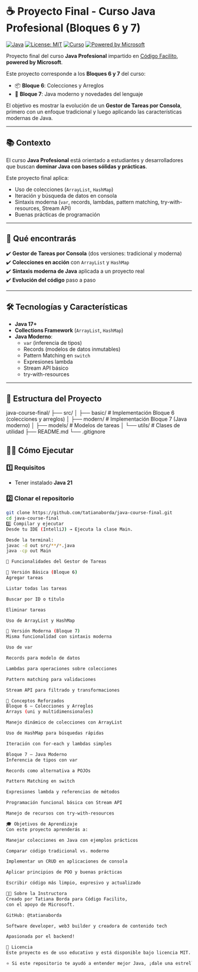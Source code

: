 # ☕ Proyecto Final - Curso **Java Profesional** (Bloques 6 y 7)

[![Java](https://img.shields.io/badge/Java-21-orange?logo=java&logoColor=white)](https://www.oracle.com/java/)
[![License: MIT](https://img.shields.io/badge/License-MIT-green.svg)](LICENSE)
[![Curso](https://img.shields.io/badge/Código%20Facilito-Java%20Profesional-blue)](https://codigofacilito.com/cursos/java-profesional)
[![Powered by Microsoft](https://img.shields.io/badge/Powered%20by-Microsoft-0078D4?logo=microsoft&logoColor=white)](https://www.microsoft.com)

Proyecto final del curso **Java Profesional** impartido en [Código Facilito](https://codigofacilito.com/cursos/java-profesional),  
**powered by Microsoft**.  

Este proyecto corresponde a los **Bloques 6 y 7** del curso:  
- 📦 **Bloque 6**: Colecciones y Arreglos  
- 🚀 **Bloque 7**: Java moderno y novedades del lenguaje  

El objetivo es mostrar la evolución de un **Gestor de Tareas por Consola**, primero con un enfoque tradicional y luego aplicando las características modernas de Java.

---

## 📚 Contexto

El curso **Java Profesional** está orientado a estudiantes y desarrolladores que buscan **dominar Java con bases sólidas y prácticas**.  

Este proyecto final aplica:  
- Uso de colecciones (`ArrayList`, `HashMap`)  
- Iteración y búsqueda de datos en consola  
- Sintaxis moderna (`var`, records, lambdas, pattern matching, try-with-resources, Stream API)  
- Buenas prácticas de programación  

---

## 🚀 Qué encontrarás

✔️ **Gestor de Tareas por Consola** (dos versiones: tradicional y moderna)  
✔️ **Colecciones en acción** con `ArrayList` y `HashMap`  
✔️ **Sintaxis moderna de Java** aplicada a un proyecto real  
✔️ **Evolución del código** paso a paso  

---

## 🛠️ Tecnologías y Características

- **Java 17+**  
- **Collections Framework** (`ArrayList`, `HashMap`)  
- **Java Moderno**:
  - `var` (inferencia de tipos)  
  - Records (modelos de datos inmutables)  
  - Pattern Matching en `switch`  
  - Expresiones lambda  
  - Stream API básico  
  - try-with-resources  

---

## 📁 Estructura del Proyecto

java-course-final/
├── src/
│ ├── basic/ # Implementación Bloque 6 (colecciones y arreglos)
│ ├── modern/ # Implementación Bloque 7 (Java moderno)
│ ├── models/ # Modelos de tareas
│ └── utils/ # Clases de utilidad
├── README.md
└── .gitignore


## 🏃‍♂️ Cómo Ejecutar

### 1️⃣ Requisitos
- Tener instalado **Java 21**

### 2️⃣ Clonar el repositorio
```bash
git clone https://github.com/tatianaborda/java-course-final.git
cd java-course-final
3️⃣ Compilar y ejecutar
Desde tu IDE (IntelliJ) → Ejecuta la clase Main.

Desde la terminal:
javac -d out src/**/*.java
java -cp out Main

🎯 Funcionalidades del Gestor de Tareas

🔹 Versión Básica (Bloque 6)
Agregar tareas

Listar todas las tareas

Buscar por ID o título

Eliminar tareas

Uso de ArrayList y HashMap

🔹 Versión Moderna (Bloque 7)
Misma funcionalidad con sintaxis moderna

Uso de var

Records para modelo de datos

Lambdas para operaciones sobre colecciones

Pattern matching para validaciones

Stream API para filtrado y transformaciones

📝 Conceptos Reforzados
Bloque 6 – Colecciones y Arreglos
Arrays (uni y multidimensionales)

Manejo dinámico de colecciones con ArrayList

Uso de HashMap para búsquedas rápidas

Iteración con for-each y lambdas simples

Bloque 7 – Java Moderno
Inferencia de tipos con var

Records como alternativa a POJOs

Pattern Matching en switch

Expresiones lambda y referencias de métodos

Programación funcional básica con Stream API

Manejo de recursos con try-with-resources

🎓 Objetivos de Aprendizaje
Con este proyecto aprenderás a:

Manejar colecciones en Java con ejemplos prácticos

Comparar código tradicional vs. moderno

Implementar un CRUD en aplicaciones de consola

Aplicar principios de POO y buenas prácticas

Escribir código más limpio, expresivo y actualizado

👩‍🏫 Sobre la Instructora
Creado por Tatiana Borda para Código Facilito,
con el apoyo de Microsoft.

GitHub: @tatianaborda

Software developer, web3 builder y creadora de contenido tech

Apasionada por el backend!

📄 Licencia
Este proyecto es de uso educativo y está disponible bajo licencia MIT.

⭐ Si este repositorio te ayudó a entender mejor Java, ¡dale una estrella! ⭐
